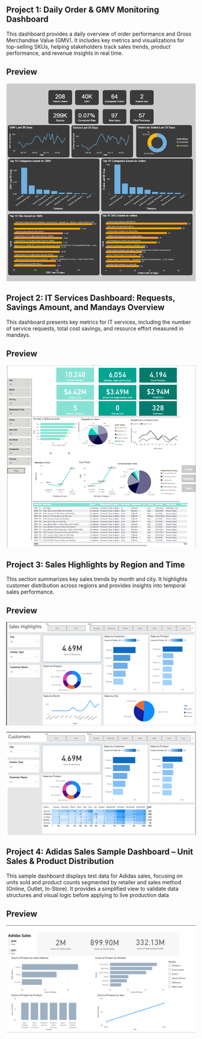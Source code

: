 ## Project 1: Daily Order & GMV Monitoring Dashboard

This dashboard provides a daily overview of order performance and Gross Merchandise Value (GMV). It includes key metrics and visualizations for top-selling SKUs, helping stakeholders track sales trends, product performance, and revenue insights in real time.
## Preview
![sales](SalesDailyMonitors.png)


## Project 2: IT Services Dashboard: Requests, Savings Amount, and Mandays Overview

This dashboard presents key metrics for IT services, including the number of service requests, total cost savings, and resource effort measured in mandays.
## Preview
![ITServices](IT_Services.png)


## Project 3: Sales Highlights by Region and Time

This section summarizes key sales trends by month and city. It highlights customer distribution across regions and provides insights into temporal sales performance.
## Preview

![sales2](SalesHighlight2.png)

![sales1](SalesHighlight1.png)



## Project 4: Adidas Sales Sample Dashboard – Unit Sales & Product Distribution

This sample dashboard displays test data for Adidas sales, focusing on units sold and product counts segmented by retailer and sales method (Online, Outlet, In-Store). It provides a simplified view to validate data structures and visual logic before applying to live production data
## Preview
![AdidasSales](adidassales.png)
